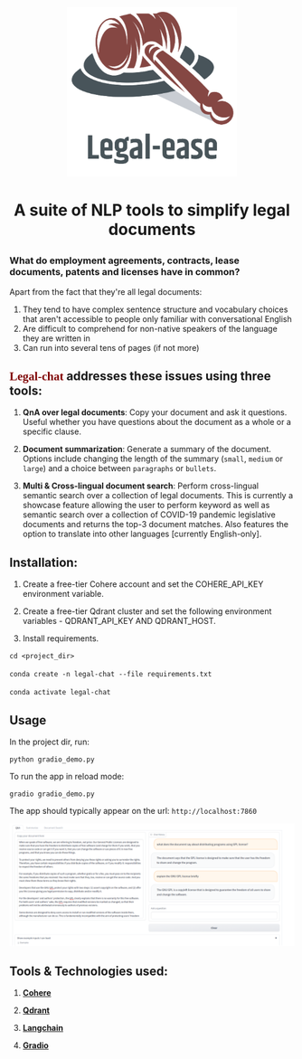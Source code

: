 <p  align="center">

<img  src="resources/logo.png"  height=300  width=300/>

</p>

# <p style="font-family:Droid Serif"><center>A suite of NLP tools to simplify legal documents</center></p>
  
  
### What do employment agreements, contracts, lease documents, patents and licenses have in common?
Apart from the fact that they're all legal documents:
1. They tend to have complex sentence structure and vocabulary choices that aren't accessible to people only familiar with conversational English
2. Are difficult to comprehend for non-native speakers of the language they are written in
3. Can run into several tens of pages (if not more)
  
  
## <font face="Trebuchet MS" color='maroon'>Legal-chat</font> addresses these issues using three tools:

1.  **QnA over legal documents**: Copy your document and ask it questions. Useful whether you have questions about the document as a whole or a specific clause.

2.  **Document summarization**: Generate a summary of the document. Options include changing the length of the summary (`small`, `medium` or `large`) and a choice between `paragraphs` or `bullets`. 

3.  **Multi & Cross-lingual document search**: Perform cross-lingual semantic search over a collection of legal documents. This is currently a showcase feature allowing the user to perform keyword as well as semantic search over a collection of COVID-19 pandemic legislative documents and returns the top-3 document matches. Also features the option to translate into other languages [currently English-only].
  
  
## **Installation:**

1. Create a free-tier Cohere account and set the COHERE_API_KEY environment variable.

2. Create a free-tier Qdrant cluster and set the following environment variables - QDRANT_API_KEY AND QDRANT_HOST.

3. Install requirements.

```
cd <project_dir>

conda create -n legal-chat --file requirements.txt

conda activate legal-chat
```
  
  
## **Usage**
In the project dir, run:
```
python gradio_demo.py
```

To run the app in reload mode:
```
gradio gradio_demo.py
```
 
The app should typically appear on the url: `http://localhost:7860`

<p  align="center">

<img  src="resources/sample.png" />

</p>
  
  

## Tools & Technologies used:

1. **[Cohere](https://docs.cohere.ai/docs/the-cohere-platform)**

2.  **[Qdrant](https://qdrant.tech/)**

3.  **[Langchain](https://langchain.readthedocs.io/en/latest/getting_started/getting_started.html)**

4.  **[Gradio](https://gradio.app/docs/)**